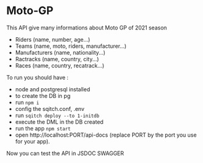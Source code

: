 # Moto-GP

This API give many informations about Moto GP of 2021 season
- Riders (name, number, age...)
- Teams (name, moto, riders, manufacturer...)
- Manufacturers (name, nationality...)
- Ractracks (name, country, city...)
- Races (name, country, recatrack...)

To run you should have :
- node and postgresql installed
- to create the DB in pg
- run `npm i`
- config the sqitch.conf, .env
- run `sqitch deploy --to 1-initdb `
- execute the DML in the DB created
- run the app `npm start`
- open http://localhost:PORT/api-docs (replace PORT by the port you use for your app).

Now you can test the API in JSDOC SWAGGER
